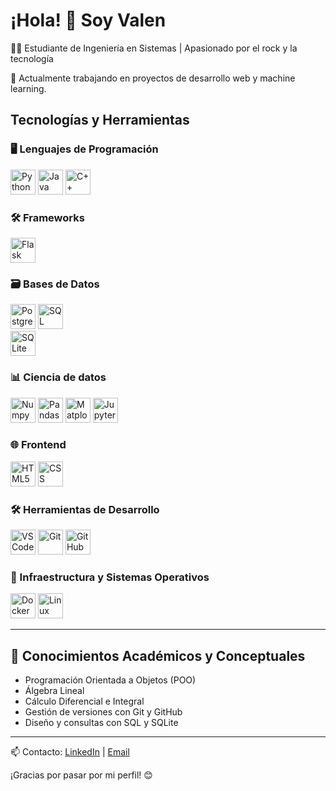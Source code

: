 # ¡Hola! 👋 Soy Valen

👨‍🎓 Estudiante de Ingeniería en Sistemas | Apasionado por el rock y la tecnología

🔭 Actualmente trabajando en proyectos de desarrollo web y machine learning.

## Tecnologías y Herramientas

### 🖥️ Lenguajes de Programación  
<img src="https://cdn.jsdelivr.net/gh/devicons/devicon/icons/python/python-original.svg" width="40" height="40" title="Python" /> <img src="https://cdn.jsdelivr.net/gh/devicons/devicon/icons/java/java-original.svg" width="40" height="40" title="Java" /> <img src="https://cdn.jsdelivr.net/gh/devicons/devicon/icons/cplusplus/cplusplus-original.svg" width="40" height="40" title="C++" />

### 🛠️ Frameworks  
<img src="https://cdn.jsdelivr.net/gh/devicons/devicon/icons/flask/flask-original.svg" width="40" height="40" title="Flask" />

### 🗃️ Bases de Datos  
<img src="https://cdn.jsdelivr.net/gh/devicons/devicon/icons/postgresql/postgresql-original.svg" width="40" height="40" title="PostgreSQL" /> <img src="https://upload.wikimedia.org/wikipedia/commons/8/87/Sql_data_base_with_logo.svg" width="40" height="40" title="SQL" />  
<img src="https://upload.wikimedia.org/wikipedia/commons/3/38/SQLite370.svg" width="40" height="40" title="SQLite" />

### 📊 Ciencia de datos
<img src="https://cdn.simpleicons.org/numpy/013243" width="40" height="40" title="Numpy" /> <img src="https://cdn.simpleicons.org/pandas/150458" width="40" height="40" title="Pandas" /> <img src="https://upload.wikimedia.org/wikipedia/commons/8/84/Matplotlib_icon.svg" width="40" height="40" title="Matplotlib" /> <img src="https://upload.wikimedia.org/wikipedia/commons/3/38/Jupyter_logo.svg" width="40" height="40" title="Jupyter" />

### 🌐 Frontend  
<img src="https://cdn.jsdelivr.net/gh/devicons/devicon/icons/html5/html5-original.svg" width="40" height="40" title="HTML5" /> <img src="https://cdn.jsdelivr.net/gh/devicons/devicon/icons/css3/css3-original.svg" width="40" height="40" title="CSS" />

### 🛠️ Herramientas de Desarrollo  
<img src="https://cdn.jsdelivr.net/gh/devicons/devicon/icons/vscode/vscode-original.svg" width="40" height="40" title="VSCode" /> <img src="https://cdn.jsdelivr.net/gh/devicons/devicon/icons/git/git-original.svg" width="40" height="40" title="Git" /> <img src="https://cdn.jsdelivr.net/gh/devicons/devicon/icons/github/github-original.svg" width="40" height="40" title="GitHub" />

### 🐳 Infraestructura y Sistemas Operativos  
<img src="https://cdn.jsdelivr.net/gh/devicons/devicon/icons/docker/docker-original.svg" width="40" height="40" title="Docker" /> <img src="https://cdn.jsdelivr.net/gh/devicons/devicon/icons/linux/linux-original.svg" width="40" height="40" title="Linux" />

---

## 🧠 Conocimientos Académicos y Conceptuales

- Programación Orientada a Objetos (POO)  
- Álgebra Lineal  
- Cálculo Diferencial e Integral  
- Gestión de versiones con Git y GitHub  
- Diseño y consultas con SQL y SQLite  

---

📫 Contacto: [LinkedIn](www.linkedin.com/in/rubiovalentin) | [Email](rubiovalentin01@gmail.com)

¡Gracias por pasar por mi perfil! 😊
